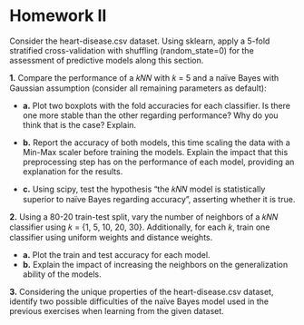 # Homework II
Consider the heart-disease.csv dataset.
Using sklearn, apply a 5-fold stratified cross-validation with shuffling (random_state=0) for the
assessment of predictive models along this section.


**1.** Compare the performance of a 𝑘𝑁𝑁 with 𝑘 = 5 and a naïve Bayes with Gaussian assumption (consider all remaining parameters as default):
- **a.** Plot two boxplots with the fold accuracies for each classifier. Is there one
more stable than the other regarding performance? Why do you think that is the
case? Explain.

- **b.** Report the accuracy of both models, this time scaling the data with a
Min-Max scaler before training the models. Explain the impact that this
preprocessing step has on the performance of each model, providing an
explanation for the results.
- **c.** Using scipy, test the hypothesis “the 𝑘𝑁𝑁 model is statistically superior to
naïve Bayes regarding accuracy”, asserting whether it is true.

**2.** Using a 80-20 train-test split, vary the number of neighbors of a 𝑘𝑁𝑁 classifier using
𝑘 = {1, 5, 10, 20, 30}. Additionally, for each 𝑘, train one classifier using uniform weights
and distance weights.
- **a.** Plot the train and test accuracy for each model.
- **b.** Explain the impact of increasing the neighbors on the generalization ability of
the models.

**3.** Considering the unique properties of the heart-disease.csv dataset, identify two
possible difficulties of the naïve Bayes model used in the previous exercises when learning
from the given dataset.